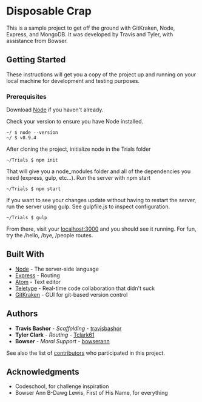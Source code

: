 # Disposable Crap

This is a sample project to get off the ground with GitKraken, Node, Express, and MongoDB. It was developed by Travis and Tyler, with assistance from Bowser.

## Getting Started

These instructions will get you a copy of the project up and running on your local machine for development and testing purposes.

### Prerequisites
Download [Node](https://nodejs.org/en/) if you haven't already.

Check your version to ensure you have Node installed.

```
~/ $ node --version
~/ $ v8.9.4
```

After cloning the project, initialize node in the Trials folder

```
~/Trials $ npm init
```

That will give you a node_modules folder and all of the dependencies you need (express, gulp, etc...). Run the server with npm start

```
~/Trials $ npm start
```

If you want to see your changes update without having to restart the server, run the server using gulp. See gulpfile.js to inspect configuration.

```
~/Trials $ gulp
```

From there, visit your [localhost:3000](http://localhost:3000) and you should see it running.
For fun, try the /hello, /bye, /people routes.

## Built With

* [Node](https://nodejs.org/en/) - The server-side language
* [Express](https://github.com/expressjs/express) - Routing
* [Atom](https://atom.io/) - Text editor
* [Teletype](https://teletype.atom.io/) - Real-time code collaboration that didn't suck
* [GitKraken](https://www.gitkraken.com/) - GUI for git-based version control

## Authors

* **Travis Bashor** - *Scaffolding* - [travisbashor](https://github.com/travisbashor)
* **Tyler Clark** - *Routing* - [Tclark61](https://github.com/Tclark61)
* **Bowser** - *Moral Support* - [bowserann](https://github.com/bowserann)

See also the list of [contributors](https://github.com/travisbashor/Trials/contributors) who participated in this project.

## Acknowledgments

* Codeschool, for challenge inspiration
* Bowser Ann B-Dawg Lewis, First of His Name, for everything
